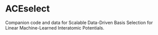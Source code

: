 # ACEselect
Companion code and data for Scalable Data-Driven Basis Selection for Linear Machine-Learned Interatomic Potentials.
